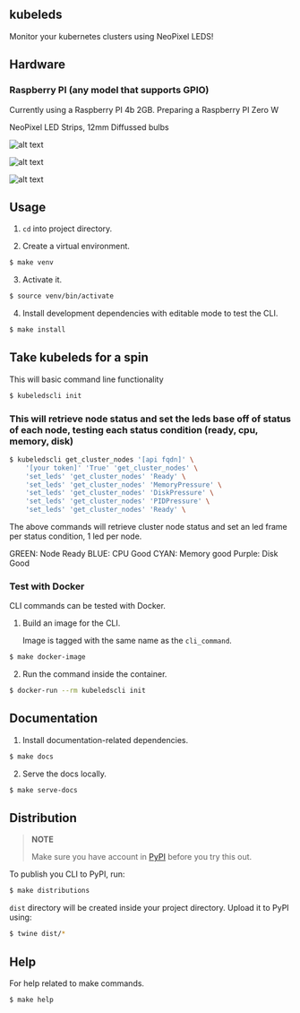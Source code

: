 ## kubeleds
Monitor your kubernetes clusters using NeoPixel LEDS!

## Hardware
### Raspberry PI (any model that supports GPIO)
Currently using a Raspberry PI 4b 2GB.  Preparing a Raspberry PI Zero W

NeoPixel LED Strips, 12mm Diffussed bulbs

![alt text](https://previews.dropbox.com/p/thumb/ABEwWReBdyjrxF2X2JoEYMSBMG-gJaBrt6Bks05-n7kAk8k1eDf1KfPaatUn3hd9k0QGfl5mnajx4jsxgdASvNG9FckFYh3a9GF3Okprb9zaCHECOdA0qucx2eXYLYOVZz_Ed3zBuTbU54TspzkNF2WPSFOgqJWyWHRAcCchdw0zEbFS54YHItUWRC4X445-fmS7S6TGnXhdAoutqo649s5o0g5kmmozZMxDBpmwn_ipEXgEIiweepiGm_yXdL4RZ7BRGcPzNfjuzkBwb6mup0BiIey2DnXAPv2v8tIEo6sty0x4MRJn4S3isLNU6KEJkF6gon0RlTmNGGM_TpheWzhza54zy6-JZZcYmzOMSfiOJh6lngsqcL9OTW7MRucOqruEeTFi8nu8DDEXwpk9o_wHB16aMyfbNvwWBaJXivOxMg/p.jpeg?fv_content=true&size_mode=5)

![alt text](https://previews.dropbox.com/p/thumb/ABG8OuWcu-lTl6EFQN2ZvRz22ydm2t7ZJ_OppxSj4Dx0EGtc-UQ3mevj_Fu6aXPv3KCFA9cRNWmBRJUX6mdKC4ZM3CmtE5nKNc_jeQwSI67iIyZSeGU3Xh8CeVWWMe8Y9pl20lEfqB6O8s-pXU77uyf3Yaz3pywhkkQip7kVRYyuNKsz97TBXtcJWkuJdx8191rTDhfl88qql36pIOqq152eEnUmrhT2eT3FBH_yATjPsH9cG2pOhBr0kXZzRGqNjYC76eZONRhZqBCxomGRkSDH00YDpGjAGDEw6gLVQh2QX3-IPIr78VjUp-d0B2ZLL5Z-HYmJs_T1d7Fd6llkbdHZh97eX8UZfHYYsuQveM6gc8b2AgSc20ECDkYcU1z1Ih9-Tqsgwdj26evDPGnTAGtT3aPfCI7uDuGkRrtMw_XLTQ/p.jpeg?fv_content=true&size_mode=5)

![alt text](https://previews.dropbox.com/p/thumb/ABGlyELu19Hj8VVSj7Ac-qgXl-Gb7qbGHh_g2tya-_n058RlCyf3zNSkRakFVpu2qpfLOEqpH4nis9oQSmC_DJv3ND7FmLKsz1pH_pULUC9wdJl75K9H0jslZgbAoYTNZEP81Af1AuOffshBntacr72tSjVA6g_mA94Yv9UT9c4qemBbVUTRVruNPMmV5K8JzbAjcH-r7CcX-5ATPU6bj9o0iJZyQgjdUXhhdD1NSqk6N5eYqVWk2xKncIlyXWrM_RWync0qs4XJBNTPg8gPTFblq-OmJxPEXPEkfkJQ-y5jSHSCs8OF6qau6D3iUi8WsEQDIEolAB4Pzxxun2EK-YgaOS_H_ooMNAqpCMAYJvzooTRmLJ2HaQe4yAxy2wUPo7R4CrPD1cg2xxhh1dwxK37njtu46Qej_idnkfjy3Y68mw/p.jpeg?fv_content=true&size_mode=5)


## Usage

1. `cd` into project directory.

2. Create a virtual environment.

```bash
$ make venv
```

3. Activate it.

```bash
$ source venv/bin/activate
```

4. Install development dependencies with editable mode to test the CLI.

```bash
$ make install
```

## Take kubeleds for a spin

This will basic command line functionality

```bash
$ kubeledscli init
```

### This will retrieve node status and set the leds base off of status of each node, testing each status condition (ready, cpu, memory, disk)
```bash
$ kubeledscli get_cluster_nodes '[api fqdn]' \
    '[your token]' 'True' 'get_cluster_nodes' \
    'set_leds' 'get_cluster_nodes' 'Ready' \
    'set_leds' 'get_cluster_nodes' 'MemoryPressure' \
    'set_leds' 'get_cluster_nodes' 'DiskPressure' \
    'set_leds' 'get_cluster_nodes' 'PIDPressure' \
    'set_leds' 'get_cluster_nodes' 'Ready' \
```
The above commands will retrieve cluster node status and set an led frame per status condition, 1 led per node.

GREEN: Node Ready
BLUE: CPU Good
CYAN: Memory good
Purple: Disk Good



### Test with Docker

CLI commands can be tested with Docker.

1. Build an image for the CLI.

    Image is tagged with the same name as the `cli_command`.

```bash
$ make docker-image
```

2. Run the command inside the container.

```bash
$ docker-run --rm kubeledscli init
```

## Documentation

1. Install documentation-related dependencies.

```bash
$ make docs
```

2. Serve the docs locally.

```bash
$ make serve-docs
```

## Distribution

> **NOTE**
>
> Make sure you have account in [PyPI](https://pypi.org/account/register/) before you try this out.

To publish you CLI to PyPI, run:

```bash
$ make distributions
```

`dist` directory will be created inside your project directory. Upload it to PyPI using:

```bash
$ twine dist/*
```

## Help

For help related to make commands.

```bash
$ make help
```
